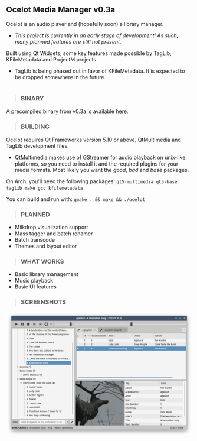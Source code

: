 ## Ocelot Media Manager v0.3a
Ocelot is an audio player and (hopefully soon) a library manager.
* _This project is currently in an early stage of development! As such, many planned features are still not present._

Built using Qt Widgets, some key features made possible by TagLib, KFileMetadata and ProjectM projects.
* TagLib is being phased out in favor of KFileMetadata. It is expected to be dropped somewhere in the future.

#

>### <b>BINARY</b>
A precompiled binary from v0.3a is available [here](https://raw.githubusercontent.com/mscatto/ocelot/master/ocelot-bin).
>### <b>BUILDING</b>
Ocelot requires Qt Frameworks version 5.10 or above, QtMultimedia and TagLib development files.
* QtMultimedia makes use of GStreamer for audio playback on unix-like platforms, so you need to install it and the required plugins for your media formats. Most likely you want the _good_, _bad_ and _base_ packages.

On Arch, you'll need the following packages:
`qt5-multimedia qt5-base taglib make gcc kfilemetadata`

You can build and run with:
`qmake . && make && ./ocelot`

>### <b>PLANNED</b>

* Milkdrop visualization support
* Mass tagger and batch renamer
* Batch transcode
* Themes and layout editor

>### <b>WHAT WORKS</b>

* Basic library management
* Music playback
* Basic UI features

>### <b>SCREENSHOTS</b>
![alt text](https://raw.githubusercontent.com/mscatto/ocelot/master/ss.png)
